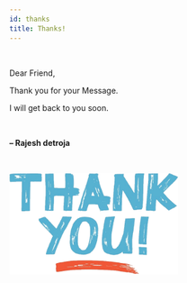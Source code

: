 ```yaml
---
id: thanks
title: Thanks!
---
```


<br>

Dear Friend,

Thank you for your Message.

I will get back to you soon.

<br>

**– Rajesh detroja**

<br>

<img align="left" style="width: 300px; height: 180px;" src="../assets/img/profile//thanks/thanks.png"></img>
